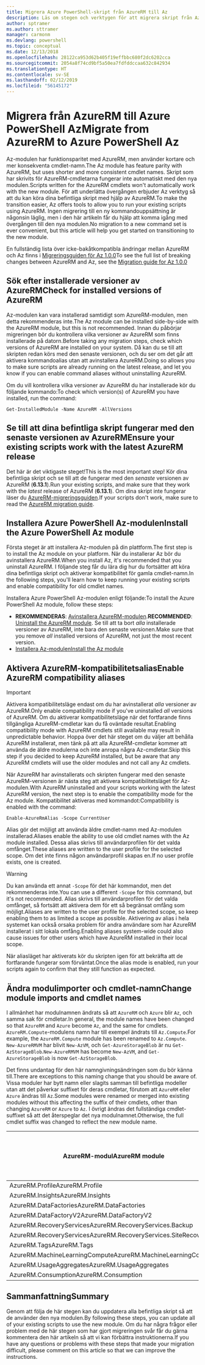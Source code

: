 ```yaml
---
title: Migrera Azure PowerShell-skript från AzureRM till Az
description: Läs om stegen och verktygen för att migrera skript från AzureRM-modulen till den nya Az-modulen.
author: sptramer
ms.author: sttramer
manager: carmonm
ms.devlang: powershell
ms.topic: conceptual
ms.date: 12/13/2018
ms.openlocfilehash: 28122ca953d62b405f19effbbc680f2dc6202cca
ms.sourcegitcommit: 2054a8f74cd9bf5a50ea7fdfddccaa632c842934
ms.translationtype: HT
ms.contentlocale: sv-SE
ms.lasthandoff: 02/12/2019
ms.locfileid: "56145172"
---
```

# <a name="migrate-from-azurerm-to-azure-powershell-az"></a><span data-ttu-id="a88bf-103">Migrera från AzureRM till Azure PowerShell Az</span><span class="sxs-lookup"><span data-stu-id="a88bf-103">Migrate from AzureRM to Azure PowerShell Az</span></span>

<span data-ttu-id="a88bf-104">Az-modulen har funktionsparitet med AzureRM, men använder kortare och mer konsekventa cmdlet-namn.</span><span class="sxs-lookup"><span data-stu-id="a88bf-104">The Az module has feature parity with AzureRM, but uses shorter and more consistent cmdlet names.</span></span>
<span data-ttu-id="a88bf-105">Skript som har skrivits för AzureRM-cmdletarna fungerar inte automatiskt med den nya modulen.</span><span class="sxs-lookup"><span data-stu-id="a88bf-105">Scripts written for the AzureRM cmdlets won't automatically work with the new module.</span></span> <span data-ttu-id="a88bf-106">För att underlätta övergången erbjuder Az verktyg så att du kan köra dina befintliga skript med hjälp av AzureRM.</span><span class="sxs-lookup"><span data-stu-id="a88bf-106">To make the transition easier, Az offers tools to allow you to run your existing scripts using AzureRM.</span></span> <span data-ttu-id="a88bf-107">Ingen migrering till en ny kommandouppsättning är någonsin läglig, men i den här artikeln får du hjälp att komma igång med övergången till den nya modulen.</span><span class="sxs-lookup"><span data-stu-id="a88bf-107">No migration to a new command set is ever convenient, but this article will help you get started on transitioning to the new module.</span></span>

<span data-ttu-id="a88bf-108">En fullständig lista över icke-bakåtkompatibla ändringar mellan AzureRM och Az finns i [Migreringsguiden för Az 1.0.0](migrate-az-1.0.0.md)</span><span class="sxs-lookup"><span data-stu-id="a88bf-108">To see the full list of breaking changes between AzureRM and Az, see the [Migration guide for Az 1.0.0](migrate-az-1.0.0.md)</span></span>

## <a name="check-for-installed-versions-of-azurerm"></a><span data-ttu-id="a88bf-109">Sök efter installerade versioner av AzureRM</span><span class="sxs-lookup"><span data-stu-id="a88bf-109">Check for installed versions of AzureRM</span></span>

<span data-ttu-id="a88bf-110">Az-modulen kan vara installerad samtidigt som AzureRM-modulen, men detta rekommenderas inte.</span><span class="sxs-lookup"><span data-stu-id="a88bf-110">The Az module can be installed side-by-side with the AzureRM module, but this is not recommended.</span></span> <span data-ttu-id="a88bf-111">Innan du påbörjar migreringen bör du kontrollera vilka versioner av AzureRM som finns installerade på datorn.</span><span class="sxs-lookup"><span data-stu-id="a88bf-111">Before taking any migration steps, check which versions of AzureRM are installed on your system.</span></span> <span data-ttu-id="a88bf-112">Då kan du se till att skripten redan körs med den senaste versionen, och du ser om det går att aktivera kommandoalias utan att avinstallera AzureRM.</span><span class="sxs-lookup"><span data-stu-id="a88bf-112">Doing so allows you to make sure scripts are already running on the latest release, and let you know if you can enable command aliases without uninstalling AzureRM.</span></span>

<span data-ttu-id="a88bf-113">Om du vill kontrollera vilka versioner av AzureRM du har installerade kör du följande kommando:</span><span class="sxs-lookup"><span data-stu-id="a88bf-113">To check which version(s) of AzureRM you have installed, run the command:</span></span>

```powershell-interactive
Get-InstalledModule -Name AzureRM -AllVersions
```

## <a name="ensure-your-existing-scripts-work-with-the-latest-azurerm-release"></a><span data-ttu-id="a88bf-114">Se till att dina befintliga skript fungerar med den senaste versionen av AzureRM</span><span class="sxs-lookup"><span data-stu-id="a88bf-114">Ensure your existing scripts work with the latest AzureRM release</span></span>

<span data-ttu-id="a88bf-115">Det här är det viktigaste steget!</span><span class="sxs-lookup"><span data-stu-id="a88bf-115">This is the most important step!</span></span> <span data-ttu-id="a88bf-116">Kör dina befintliga skript och se till att de fungerar med den _senaste_ versionen av AzureRM (__6.13.1__).</span><span class="sxs-lookup"><span data-stu-id="a88bf-116">Run your existing scripts, and make sure that they work with the _latest_ release of AzureRM (__6.13.1__).</span></span> <span data-ttu-id="a88bf-117">Om dina skript inte fungerar läser du [AzureRM-migreringsguiden](/powershell/azure/azurerm/migration-guide.6.0.0).</span><span class="sxs-lookup"><span data-stu-id="a88bf-117">If your scripts don't work, make sure to read the [AzureRM migration guide](/powershell/azure/azurerm/migration-guide.6.0.0).</span></span>

## <a name="install-the-azure-powershell-az-module"></a><span data-ttu-id="a88bf-118">Installera Azure PowerShell Az-modulen</span><span class="sxs-lookup"><span data-stu-id="a88bf-118">Install the Azure PowerShell Az module</span></span>

<span data-ttu-id="a88bf-119">Första steget är att installera Az-modulen på din plattform.</span><span class="sxs-lookup"><span data-stu-id="a88bf-119">The first step is to install the Az module on your platform.</span></span> <span data-ttu-id="a88bf-120">När du installerar Az bör du avinstallera AzureRM.</span><span class="sxs-lookup"><span data-stu-id="a88bf-120">When you install Az, it's recommended that you uninstall AzureRM.</span></span> <span data-ttu-id="a88bf-121">I följande steg får du lära dig hur du fortsätter att köra dina befintliga skript och aktiverar kompatibilitet för gamla cmdlet-namn.</span><span class="sxs-lookup"><span data-stu-id="a88bf-121">In the following steps, you'll learn how to keep running your existing scripts and enable compatibility for old cmdlet names.</span></span>

<span data-ttu-id="a88bf-122">Installera Azure PowerShell Az-modulen enligt följande:</span><span class="sxs-lookup"><span data-stu-id="a88bf-122">To install the Azure PowerShell Az module, follow these steps:</span></span>

* <span data-ttu-id="a88bf-123">__REKOMMENDERAS__: [Avinstallera AzureRM-modulen](/powershell/azure/uninstall-az-ps#uninstall-the-azurerm-module).</span><span class="sxs-lookup"><span data-stu-id="a88bf-123">__RECOMMENDED__: [Uninstall the AzureRM module](/powershell/azure/uninstall-az-ps#uninstall-the-azurerm-module).</span></span>
  <span data-ttu-id="a88bf-124">Se till att ta bort _alla_ installerade versioner av AzureRM, inte bara den senaste versionen.</span><span class="sxs-lookup"><span data-stu-id="a88bf-124">Make sure that you remove _all_ installed versions of AzureRM, not just the most recent version.</span></span>
* [<span data-ttu-id="a88bf-125">Installera Az-modulen</span><span class="sxs-lookup"><span data-stu-id="a88bf-125">Install the Az module</span></span>](install-az-ps.md)

## <a name="a-namealiasesenable-azurerm-compatibility-aliases"></a><span data-ttu-id="a88bf-126"><a name="aliases"/>Aktivera AzureRM-kompatibilitetsalias</span><span class="sxs-lookup"><span data-stu-id="a88bf-126"><a name="aliases"/>Enable AzureRM compatibility aliases</span></span> 

> [!IMPORTANT]
>
> <span data-ttu-id="a88bf-127">Aktivera kompatibilitetsläge endast om du har avinstallerat _alla_ versioner av AzureRM.</span><span class="sxs-lookup"><span data-stu-id="a88bf-127">Only enable compatibility mode if you've uninstalled _all_ versions of AzureRM.</span></span> <span data-ttu-id="a88bf-128">Om du aktiverar kompatibilitetsläge när det fortfarande finns tillgängliga AzureRM-cmdletar kan du få oväntade resultat.</span><span class="sxs-lookup"><span data-stu-id="a88bf-128">Enabling compatibility mode with AzureRM cmdlets still available may result in unpredictable behavior.</span></span> <span data-ttu-id="a88bf-129">Hoppa över det här steget om du väljer att behålla AzureRM installerat, men tänk på att alla AzureRM-cmdletar kommer att använda de äldre modulerna och inte anropa några Az-cmdletar.</span><span class="sxs-lookup"><span data-stu-id="a88bf-129">Skip this step if you decided to keep AzureRM installed, but be aware that any AzureRM cmdlets will use the older modules and not call any Az cmdlets.</span></span>

<span data-ttu-id="a88bf-130">När AzureRM har avinstallerats och skripten fungerar med den senaste AzureRM-versionen är nästa steg att aktivera kompatibilitetsläget för Az-modulen.</span><span class="sxs-lookup"><span data-stu-id="a88bf-130">With AzureRM uninstalled and your scripts working with the latest AzureRM version, the next step is to enable the compatibility mode for the Az module.</span></span> <span data-ttu-id="a88bf-131">Kompatibilitet aktiveras med kommandot:</span><span class="sxs-lookup"><span data-stu-id="a88bf-131">Compatibility is enabled with the command:</span></span>

```powershell-interactive
Enable-AzureRmAlias -Scope CurrentUser
```

<span data-ttu-id="a88bf-132">Alias gör det möjligt att använda äldre cmdlet-namn med Az-modulen installerad.</span><span class="sxs-lookup"><span data-stu-id="a88bf-132">Aliases enable the ability to use old cmdlet names with the Az module installed.</span></span> <span data-ttu-id="a88bf-133">Dessa alias skrivs till användarprofilen för det valda omfånget.</span><span class="sxs-lookup"><span data-stu-id="a88bf-133">These aliases are written to the user profile for the selected scope.</span></span> <span data-ttu-id="a88bf-134">Om det inte finns någon användarprofil skapas en.</span><span class="sxs-lookup"><span data-stu-id="a88bf-134">If no user profile exists, one is created.</span></span>

> [!WARNING]
>
> <span data-ttu-id="a88bf-135">Du kan använda ett annat `-Scope` för det här kommandot, men det rekommenderas inte.</span><span class="sxs-lookup"><span data-stu-id="a88bf-135">You can use a different `-Scope` for this command, but it's not recommended.</span></span> <span data-ttu-id="a88bf-136">Alias skrivs till användarprofilen för det valda omfånget, så fortsätt att aktivera dem för ett så begränsat omfång som möjligt.</span><span class="sxs-lookup"><span data-stu-id="a88bf-136">Aliases are written to the user profile for the selected scope, so keep enabling them to as limited a scope as possible.</span></span> <span data-ttu-id="a88bf-137">Aktivering av alias i hela systemet kan också orsaka problem för andra användare som har AzureRM installerat i sitt lokala omfång.</span><span class="sxs-lookup"><span data-stu-id="a88bf-137">Enabling aliases system-wide could also cause issues for other users which have AzureRM installed in their local scope.</span></span>

<span data-ttu-id="a88bf-138">När aliasläget har aktiverats kör du skripten igen för att bekräfta att de fortfarande fungerar som förväntat.</span><span class="sxs-lookup"><span data-stu-id="a88bf-138">Once the alias mode is enabled, run your scripts again to confirm that they still function as expected.</span></span> 

## <a name="change-module-imports-and-cmdlet-names"></a><span data-ttu-id="a88bf-139">Ändra modulimporter och cmdlet-namn</span><span class="sxs-lookup"><span data-stu-id="a88bf-139">Change module imports and cmdlet names</span></span>

<span data-ttu-id="a88bf-140">I allmänhet har modulnamnen ändrats så att `AzureRM` och `Azure` blir `Az`, och samma sak för cmdletar.</span><span class="sxs-lookup"><span data-stu-id="a88bf-140">In general, the module names have been changed so that `AzureRM` and `Azure` become `Az`, and the same for cmdlets.</span></span>
<span data-ttu-id="a88bf-141">`AzureRM.Compute`-modulens namn har till exempel ändrats till `Az.Compute`.</span><span class="sxs-lookup"><span data-stu-id="a88bf-141">For example, the `AzureRM.Compute` module has been renamed to `Az.Compute`.</span></span> <span data-ttu-id="a88bf-142">`New-AzureRMVM` har blivit `New-AzVM`, och `Get-AzureStorageBlob` är nu `Get-AzStorageBlob`.</span><span class="sxs-lookup"><span data-stu-id="a88bf-142">`New-AzureRMVM` has become `New-AzVM`, and `Get-AzureStorageBlob` is now `Get-AzStorageBlob`.</span></span>

<span data-ttu-id="a88bf-143">Det finns undantag för den här namngivningsändringen som du bör känna till.</span><span class="sxs-lookup"><span data-stu-id="a88bf-143">There are exceptions to this naming change that you should be aware of.</span></span> <span data-ttu-id="a88bf-144">Vissa moduler har bytt namn eller slagits samman till befintliga modeller utan att det påverkar suffixet för deras cmdletar, förutom att `AzureRM` eller `Azure` ändras till `Az`.</span><span class="sxs-lookup"><span data-stu-id="a88bf-144">Some modules were renamed or merged into existing modules without this affecting the suffix of their cmdlets, other than changing `AzureRM` or `Azure` to `Az`.</span></span> <span data-ttu-id="a88bf-145">I övrigt ändras det fullständiga cmdlet-suffixet så att det återspeglar det nya modulnamnet.</span><span class="sxs-lookup"><span data-stu-id="a88bf-145">Otherwise, the full cmdlet suffix was changed to reflect the new module name.</span></span>

| <span data-ttu-id="a88bf-146">AzureRM-modul</span><span class="sxs-lookup"><span data-stu-id="a88bf-146">AzureRM module</span></span> | <span data-ttu-id="a88bf-147">Az-modul</span><span class="sxs-lookup"><span data-stu-id="a88bf-147">Az module</span></span> | <span data-ttu-id="a88bf-148">Ändrat cmdlet-suffix?</span><span class="sxs-lookup"><span data-stu-id="a88bf-148">Cmdlet suffix changed?</span></span> |
|----------------|-----------|------------------------|
| <span data-ttu-id="a88bf-149">AzureRM.Profile</span><span class="sxs-lookup"><span data-stu-id="a88bf-149">AzureRM.Profile</span></span> | <span data-ttu-id="a88bf-150">Az.Accounts</span><span class="sxs-lookup"><span data-stu-id="a88bf-150">Az.Accounts</span></span> | <span data-ttu-id="a88bf-151">Ja</span><span class="sxs-lookup"><span data-stu-id="a88bf-151">Yes</span></span> |
| <span data-ttu-id="a88bf-152">AzureRM.Insights</span><span class="sxs-lookup"><span data-stu-id="a88bf-152">AzureRM.Insights</span></span> | <span data-ttu-id="a88bf-153">Az.Monitor</span><span class="sxs-lookup"><span data-stu-id="a88bf-153">Az.Monitor</span></span> | <span data-ttu-id="a88bf-154">Ja</span><span class="sxs-lookup"><span data-stu-id="a88bf-154">Yes</span></span> |
| <span data-ttu-id="a88bf-155">AzureRM.DataFactories</span><span class="sxs-lookup"><span data-stu-id="a88bf-155">AzureRM.DataFactories</span></span> | <span data-ttu-id="a88bf-156">Az.DataFactory</span><span class="sxs-lookup"><span data-stu-id="a88bf-156">Az.DataFactory</span></span> | <span data-ttu-id="a88bf-157">Ja</span><span class="sxs-lookup"><span data-stu-id="a88bf-157">Yes</span></span> |
| <span data-ttu-id="a88bf-158">AzureRM.DataFactoryV2</span><span class="sxs-lookup"><span data-stu-id="a88bf-158">AzureRM.DataFactoryV2</span></span> | <span data-ttu-id="a88bf-159">Az.DataFactory</span><span class="sxs-lookup"><span data-stu-id="a88bf-159">Az.DataFactory</span></span> | <span data-ttu-id="a88bf-160">Ja</span><span class="sxs-lookup"><span data-stu-id="a88bf-160">Yes</span></span> |
| <span data-ttu-id="a88bf-161">AzureRM.RecoveryServices</span><span class="sxs-lookup"><span data-stu-id="a88bf-161">AzureRM.RecoveryServices.Backup</span></span> | <span data-ttu-id="a88bf-162">Az.RecoveryServices</span><span class="sxs-lookup"><span data-stu-id="a88bf-162">Az.RecoveryServices</span></span> | <span data-ttu-id="a88bf-163">Nej</span><span class="sxs-lookup"><span data-stu-id="a88bf-163">No</span></span> |
| <span data-ttu-id="a88bf-164">AzureRM.RecoveryServices</span><span class="sxs-lookup"><span data-stu-id="a88bf-164">AzureRM.RecoveryServices.SiteRecovery</span></span> | <span data-ttu-id="a88bf-165">Az.RecoveryServices</span><span class="sxs-lookup"><span data-stu-id="a88bf-165">Az.RecoveryServices</span></span> | <span data-ttu-id="a88bf-166">Nej</span><span class="sxs-lookup"><span data-stu-id="a88bf-166">No</span></span> |
| <span data-ttu-id="a88bf-167">AzureRM.Tags</span><span class="sxs-lookup"><span data-stu-id="a88bf-167">AzureRM.Tags</span></span> | <span data-ttu-id="a88bf-168">Az.Resources</span><span class="sxs-lookup"><span data-stu-id="a88bf-168">Az.Resources</span></span> | <span data-ttu-id="a88bf-169">Nej</span><span class="sxs-lookup"><span data-stu-id="a88bf-169">No</span></span> |
| <span data-ttu-id="a88bf-170">AzureRM.MachineLearningCompute</span><span class="sxs-lookup"><span data-stu-id="a88bf-170">AzureRM.MachineLearningCompute</span></span> | <span data-ttu-id="a88bf-171">Az.MachineLearning</span><span class="sxs-lookup"><span data-stu-id="a88bf-171">Az.MachineLearning</span></span> | <span data-ttu-id="a88bf-172">Nej</span><span class="sxs-lookup"><span data-stu-id="a88bf-172">No</span></span> |
| <span data-ttu-id="a88bf-173">AzureRM.UsageAggregates</span><span class="sxs-lookup"><span data-stu-id="a88bf-173">AzureRM.UsageAggregates</span></span> | <span data-ttu-id="a88bf-174">Az.Billing</span><span class="sxs-lookup"><span data-stu-id="a88bf-174">Az.Billing</span></span> | <span data-ttu-id="a88bf-175">Nej</span><span class="sxs-lookup"><span data-stu-id="a88bf-175">No</span></span> |
| <span data-ttu-id="a88bf-176">AzureRM.Consumption</span><span class="sxs-lookup"><span data-stu-id="a88bf-176">AzureRM.Consumption</span></span> | <span data-ttu-id="a88bf-177">Az.Billing</span><span class="sxs-lookup"><span data-stu-id="a88bf-177">Az.Billing</span></span> | <span data-ttu-id="a88bf-178">Nej</span><span class="sxs-lookup"><span data-stu-id="a88bf-178">No</span></span> |

## <a name="summary"></a><span data-ttu-id="a88bf-179">Sammanfattning</span><span class="sxs-lookup"><span data-stu-id="a88bf-179">Summary</span></span>

<span data-ttu-id="a88bf-180">Genom att följa de här stegen kan du uppdatera alla befintliga skript så att de använder den nya modulen.</span><span class="sxs-lookup"><span data-stu-id="a88bf-180">By following these steps, you can update all of your existing scripts to use the new module.</span></span> <span data-ttu-id="a88bf-181">Om du har några frågor eller problem med de här stegen som har gjort migreringen svår får du gärna kommentera den här artikeln så att vi kan förbättra instruktionerna.</span><span class="sxs-lookup"><span data-stu-id="a88bf-181">If you have any questions or problems with these steps that made your migration difficult, please comment on this article so that we can improve the instructions.</span></span>
